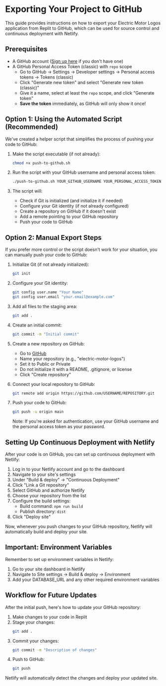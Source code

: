 # Exporting Your Project to GitHub

This guide provides instructions on how to export your Electric Motor Logos application from Replit to GitHub, which can be used for source control and continuous deployment with Netlify.

## Prerequisites

- A GitHub account ([Sign up here](https://github.com/signup) if you don't have one)
- A GitHub Personal Access Token (classic) with `repo` scope
  - Go to GitHub → Settings → Developer settings → Personal access tokens → Tokens (classic)
  - Click "Generate new token" and select "Generate new token (classic)"
  - Give it a name, select at least the `repo` scope, and click "Generate token"
  - **Save the token** immediately, as GitHub will only show it once!

## Option 1: Using the Automated Script (Recommended)

We've created a helper script that simplifies the process of pushing your code to GitHub:

1. Make the script executable (if not already):
   ```bash
   chmod +x push-to-github.sh
   ```

2. Run the script with your GitHub username and personal access token:
   ```bash
   ./push-to-github.sh YOUR_GITHUB_USERNAME YOUR_PERSONAL_ACCESS_TOKEN
   ```

3. The script will:
   - Check if Git is initialized (and initialize it if needed)
   - Configure your Git identity (if not already configured)
   - Create a repository on GitHub if it doesn't exist
   - Add a remote pointing to your GitHub repository
   - Push your code to GitHub

## Option 2: Manual Export Steps

If you prefer more control or the script doesn't work for your situation, you can manually push your code to GitHub:

1. Initialize Git (if not already initialized):
   ```bash
   git init
   ```

2. Configure your Git identity:
   ```bash
   git config user.name "Your Name"
   git config user.email "your.email@example.com"
   ```

3. Add all files to the staging area:
   ```bash
   git add .
   ```

4. Create an initial commit:
   ```bash
   git commit -m "Initial commit"
   ```

5. Create a new repository on GitHub:
   - Go to [GitHub](https://github.com/new)
   - Name your repository (e.g., "electric-motor-logos")
   - Set it to Public or Private
   - Do not initialize it with a README, .gitignore, or license
   - Click "Create repository"

6. Connect your local repository to GitHub:
   ```bash
   git remote add origin https://github.com/USERNAME/REPOSITORY.git
   ```

7. Push your code to GitHub:
   ```bash
   git push -u origin main
   ```
   
   Note: If you're asked for authentication, use your GitHub username and the personal access token as your password.

## Setting Up Continuous Deployment with Netlify

After your code is on GitHub, you can set up continuous deployment with Netlify:

1. Log in to your Netlify account and go to the dashboard
2. Navigate to your site's settings
3. Under "Build & deploy" → "Continuous Deployment"
4. Click "Link a Git repository"
5. Select GitHub and authorize Netlify
6. Choose your repository from the list
7. Configure the build settings:
   - Build command: `npm run build`
   - Publish directory: `dist`
8. Click "Deploy site"

Now, whenever you push changes to your GitHub repository, Netlify will automatically build and deploy your site.

## Important: Environment Variables

Remember to set up environment variables in Netlify:

1. Go to your site dashboard in Netlify
2. Navigate to Site settings → Build & deploy → Environment
3. Add your DATABASE_URL and any other required environment variables

## Workflow for Future Updates

After the initial push, here's how to update your GitHub repository:

1. Make changes to your code in Replit
2. Stage your changes:
   ```bash
   git add .
   ```
3. Commit your changes:
   ```bash
   git commit -m "Description of changes"
   ```
4. Push to GitHub:
   ```bash
   git push
   ```

Netlify will automatically detect the changes and deploy your updated site.